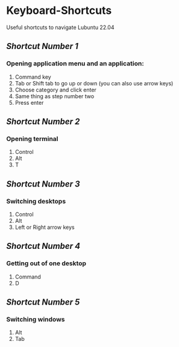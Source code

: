 # Keyboard-Shortcuts
Useful shortcuts to navigate Lubuntu 22.04

## *Shortcut Number 1*
### Opening application menu and an application:
1. Command key
2. Tab or Shift tab to go up or down (you can also use arrow keys)
3. Choose category and click enter
4. Same thing as step number two
5. Press enter

## *Shortcut Number 2*
### Opening terminal
1. Control
2. Alt
3. T

## *Shortcut Number 3*
### Switching desktops
1. Control
2. Alt 
3. Left or Right arrow keys

## *Shortcut Number 4*
### Getting out of one desktop
1. Command
2. D

## *Shortcut Number 5*
### Switching windows
1. Alt 
2. Tab
